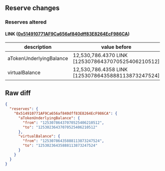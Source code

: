 ## Reserve changes

### Reserves altered

#### LINK ([0x514910771AF9Ca656af840dff83E8264EcF986CA](https://etherscan.io/address/0x514910771AF9Ca656af840dff83E8264EcF986CA))

| description | value before | value after |
| --- | --- | --- |
| aTokenUnderlyingBalance | 12,530,786.4370 LINK [12530786437070525406210512] | 12,530,236.4370 LINK [12530236437070525406210512] |
| virtualBalance | 12,530,786.4358 LINK [12530786435888113873247524] | 12,530,236.4358 LINK [12530236435888113873247524] |


## Raw diff

```json
{
  "reserves": {
    "0x514910771AF9Ca656af840dff83E8264EcF986CA": {
      "aTokenUnderlyingBalance": {
        "from": "12530786437070525406210512",
        "to": "12530236437070525406210512"
      },
      "virtualBalance": {
        "from": "12530786435888113873247524",
        "to": "12530236435888113873247524"
      }
    }
  }
}
```
